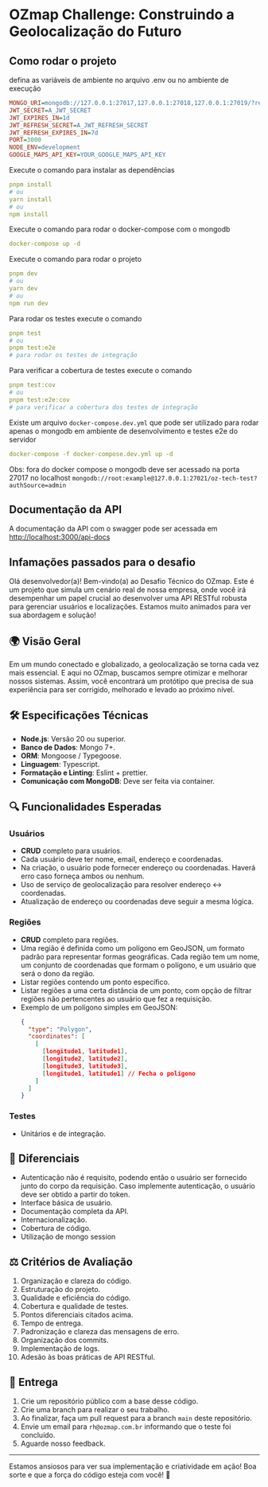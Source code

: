 # OZmap Challenge: Construindo a Geolocalização do Futuro

## Como rodar o projeto

defina as variáveis de ambiente no arquivo .env ou no ambiente de execução

```ini
MONGO_URI=mongodb://127.0.0.1:27017,127.0.0.1:27018,127.0.0.1:27019/?replicaSet=rs0 # Substitua pelo seu caso necessário
JWT_SECRET=A_JWT_SECRET
JWT_EXPIRES_IN=1d
JWT_REFRESH_SECRET=A_JWT_REFRESH_SECRET
JWT_REFRESH_EXPIRES_IN=7d
PORT=3000
NODE_ENV=development
GOOGLE_MAPS_API_KEY=YOUR_GOOGLE_MAPS_API_KEY
```

Execute o comando para instalar as dependências

```yaml
pnpm install
# ou
yarn install
# ou
npm install
```

Execute o comando para rodar o docker-compose com o mongodb

```yaml
docker-compose up -d
```

Execute o comando para rodar o projeto

```yaml
pnpm dev
# ou
yarn dev
# ou
npm run dev
```

Para rodar os testes execute o comando

```yaml
pnpm test
# ou
pnpm test:e2e
# para rodar os testes de integração
```

Para verificar a cobertura de testes execute o comando

```yaml
pnpm test:cov
# ou
pnpm test:e2e:cov
# para verificar a cobertura dos testes de integração
```

Existe um arquivo `docker-compose.dev.yml` que pode ser utilizado para rodar apenas o mongodb em ambiente de desenvolvimento e testes e2e do servidor

```yaml
docker-compose -f docker-compose.dev.yml up -d
```

Obs: fora do docker compose o mongodb deve ser acessado na porta 27017 no localhost `mongodb://root:example@127.0.0.1:27021/oz-tech-test?authSource=admin`

## Documentação da API

A documentação da API com o swagger pode ser acessada em [http://localhost:3000/api-docs](http://localhost:3000/api-docs)

## Infamações passados para o desafio

Olá desenvolvedor(a)! Bem-vindo(a) ao Desafio Técnico do OZmap. Este é um projeto que simula um cenário real de nossa empresa, onde você irá desempenhar um papel crucial ao desenvolver uma API RESTful robusta para gerenciar usuários e localizações. Estamos muito animados para ver sua abordagem e solução!

## 🌍 **Visão Geral**

Em um mundo conectado e globalizado, a geolocalização se torna cada vez mais essencial. E aqui no OZmap, buscamos sempre otimizar e melhorar nossos sistemas. Assim, você encontrará um protótipo que precisa de sua experiência para ser corrigido, melhorado e levado ao próximo nível.

## 🛠 **Especificações Técnicas**

- **Node.js**: Versão 20 ou superior.
- **Banco de Dados**: Mongo 7+.
- **ORM**: Mongoose / Typegoose.
- **Linguagem**: Typescript.
- **Formatação e Linting**: Eslint + prettier.
- **Comunicação com MongoDB**: Deve ser feita via container.

## 🔍 **Funcionalidades Esperadas**

### Usuários

- **CRUD** completo para usuários.
- Cada usuário deve ter nome, email, endereço e coordenadas.
- Na criação, o usuário pode fornecer endereço ou coordenadas. Haverá erro caso forneça ambos ou nenhum.
- Uso de serviço de geolocalização para resolver endereço ↔ coordenadas.
- Atualização de endereço ou coordenadas deve seguir a mesma lógica.

### Regiões

- **CRUD** completo para regiões.
- Uma região é definida como um polígono em GeoJSON, um formato padrão para representar formas geográficas. Cada região tem um nome, um conjunto de coordenadas que formam o polígono, e um usuário que será o dono da região.
- Listar regiões contendo um ponto específico.
- Listar regiões a uma certa distância de um ponto, com opção de filtrar regiões não pertencentes ao usuário que fez a requisição.
- Exemplo de um polígono simples em GeoJSON:
  ```json
  {
    "type": "Polygon",
    "coordinates": [
      [
        [longitude1, latitude1],
        [longitude2, latitude2],
        [longitude3, latitude3],
        [longitude1, latitude1] // Fecha o polígono
      ]
    ]
  }
  ```

### Testes

- Unitários e de integração.

## 🌟 **Diferenciais**

- Autenticação não é requisito, podendo então o usuário ser fornecido junto do corpo da requisição. Caso implemente autenticação, o usuário deve ser obtido a partir do token.
- Interface básica de usuário.
- Documentação completa da API.
- Internacionalização.
- Cobertura de código.
- Utilização de mongo session

## ⚖ **Critérios de Avaliação**

1. Organização e clareza do código.
2. Estruturação do projeto.
3. Qualidade e eficiência do código.
4. Cobertura e qualidade de testes.
5. Pontos diferenciais citados acima.
6. Tempo de entrega.
7. Padronização e clareza das mensagens de erro.
8. Organização dos commits.
9. Implementação de logs.
10. Adesão às boas práticas de API RESTful.

## 🚀 **Entrega**

1. Crie um repositório público com a base desse código.
2. Crie uma branch para realizar o seu trabalho.
3. Ao finalizar, faça um pull request para a branch `main` deste repositório.
4. Envie um email para `rh@ozmap.com.br` informando que o teste foi concluído.
5. Aguarde nosso feedback.

---

Estamos ansiosos para ver sua implementação e criatividade em ação! Boa sorte e que a força do código esteja com você! 🚀
